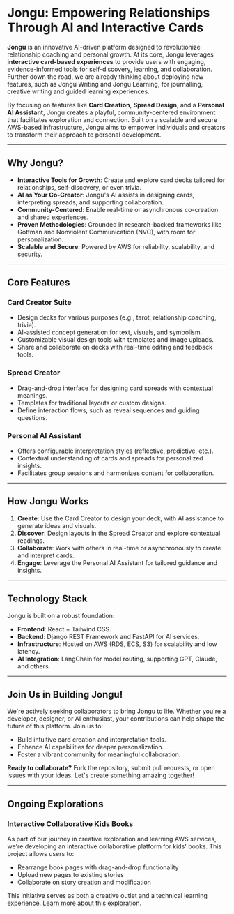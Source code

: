# Jongu: Empowering Relationships Through AI and Interactive Cards

**Jongu** is an innovative AI-driven platform designed to revolutionize relationship coaching and personal growth. At its core, Jongu leverages **interactive card-based experiences** to provide users with engaging, evidence-informed tools for self-discovery, learning, and collaboration. Further down the road, we are already thinking about deploying new features, such as Jongu Writing and Jongu Learning, for journalling, creative writing and guided learning experiences.

By focusing on features like **Card Creation**, **Spread Design**, and a **Personal AI Assistant**, Jongu creates a playful, community-centered environment that facilitates exploration and connection. Built on a scalable and secure AWS-based infrastructure, Jongu aims to empower individuals and creators to transform their approach to personal development.

---

## Why Jongu?

- **Interactive Tools for Growth**: Create and explore card decks tailored for relationships, self-discovery, or even trivia.
- **AI as Your Co-Creator**: Jongu's AI assists in designing cards, interpreting spreads, and supporting collaboration.
- **Community-Centered**: Enable real-time or asynchronous co-creation and shared experiences.
- **Proven Methodologies**: Grounded in research-backed frameworks like Gottman and Nonviolent Communication (NVC), with room for personalization.
- **Scalable and Secure**: Powered by AWS for reliability, scalability, and security.

---

## Core Features

### Card Creator Suite
- Design decks for various purposes (e.g., tarot, relationship coaching, trivia).
- AI-assisted concept generation for text, visuals, and symbolism.
- Customizable visual design tools with templates and image uploads.
- Share and collaborate on decks with real-time editing and feedback tools.

### Spread Creator
- Drag-and-drop interface for designing card spreads with contextual meanings.
- Templates for traditional layouts or custom designs.
- Define interaction flows, such as reveal sequences and guiding questions.

### Personal AI Assistant
- Offers configurable interpretation styles (reflective, predictive, etc.).
- Contextual understanding of cards and spreads for personalized insights.
- Facilitates group sessions and harmonizes content for collaboration.

---

## How Jongu Works
1. **Create**: Use the Card Creator to design your deck, with AI assistance to generate ideas and visuals.
2. **Discover**: Design layouts in the Spread Creator and explore contextual readings.
3. **Collaborate**: Work with others in real-time or asynchronously to create and interpret cards.
4. **Engage**: Leverage the Personal AI Assistant for tailored guidance and insights.

---

## Technology Stack

Jongu is built on a robust foundation:
- **Frontend**: React + Tailwind CSS.
- **Backend**: Django REST Framework and FastAPI for AI services.
- **Infrastructure**: Hosted on AWS (RDS, ECS, S3) for scalability and low latency.
- **AI Integration**: LangChain for model routing, supporting GPT, Claude, and others.

---

## Join Us in Building Jongu!

We're actively seeking collaborators to bring Jongu to life. Whether you're a developer, designer, or AI enthusiast, your contributions can help shape the future of this platform. Join us to:
- Build intuitive card creation and interpretation tools.
- Enhance AI capabilities for deeper personalization.
- Foster a vibrant community for meaningful collaboration.

**Ready to collaborate?** Fork the repository, submit pull requests, or open issues with your ideas. Let's create something amazing together!

---

## Ongoing Explorations

### Interactive Collaborative Kids Books

As part of our journey in creative exploration and learning AWS services, we're developing an interactive collaborative platform for kids' books. This project allows users to:

- Rearrange book pages with drag-and-drop functionality
- Upload new pages to existing stories
- Collaborate on story creation and modification

This initiative serves as both a creative outlet and a technical learning experience. [Learn more about this exploration](kids_books/README.md).
